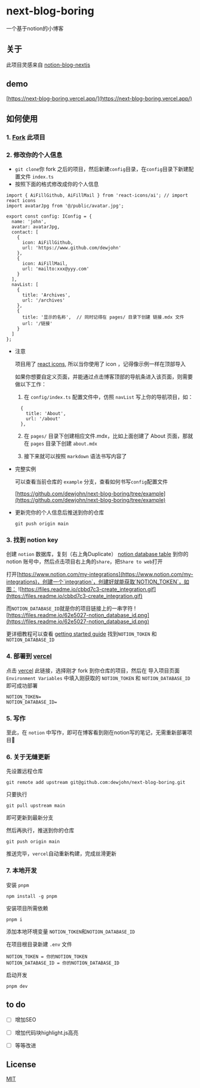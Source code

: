 
# next-blog-boring

一个基于notion的小博客


## 关于

此项目灵感来自 [notion-blog-nextjs](https://github.com/samuelkraft/notion-blog-nextjs)

## demo

[https://next-blog-boring.vercel.app/](https://next-blog-boring.vercel.app/)

## 如何使用

### 1. [Fork](https://github.com/dewjohn/next-blog-boring/fork) 此项目

### 2. 修改你的个人信息
- `git clone`你 fork 之后的项目，然后新建`config`目录，在`config`目录下新建配置文件 `index.ts`
- 按照下面的格式修改成你的个人信息

```
import { AiFillGithub, AiFillMail } from 'react-icons/ai'; // import react icons
import avatarJpg from '@/public/avatar.jpg';

export const config: IConfig = {
  name: 'john',
  avatar: avatarJpg,
  contact: [
    {
      icon: AiFillGithub,
      url: 'https://www.github.com/dewjohn'
    },
    {
      icon: AiFillMail,
      url: 'mailto:xxx@yyy.com'
    }
  ],
  navList: [
    {
      title: 'Archives',
      url: '/archives'
    },
    {
      title: '显示的名称',  // 同时记得在 pages/ 目录下创建 链接.mdx 文件
      url: '/链接'
    }
  ]
};

```
- 注意

  项目用了 [react icons](https://react-icons.github.io/), 所以当你使用了 icon ，记得像示例一样在顶部导入

  如果你想要自定义页面，并能通过点击博客顶部的导航条进入该页面，则需要做以下工作：
  
    1. 在 `config/index.ts` 配置文件中，仿照 `navList` 写上你的导航项目，如：

    ```
      {
        title: 'About',
        url: '/about'
      },
    ``` 
      
    2. 在 `pages/` 目录下创建相应文件.mdx，比如上面创建了 About 页面，那就在 `pages` 目录下创建 `about.mdx`

    3. 接下来就可以按照 `markdown` 语法书写内容了

- 完整实例

  可以查看当前仓库的 `example` 分支，查看如何书写`config`配置文件

  [https://github.com/dewjohn/next-blog-boring/tree/example](https://github.com/dewjohn/next-blog-boring/tree/example)


- 更新完你的个人信息后推送到你的仓库

  ```
  git push origin main
  ```
### 3. 找到 notion key

创建 `notion` 数据库，复刻（右上角Duplicate）  [notion database table](https://dewjohn.notion.site/23900ff399914a75a99a896e4b7adffe?v=c7b84928c51f40ffa7abd215c68bc225) 到你的 notion 账号中，然后点击项目右上角的`share`，把`Share to web`打开

打开[https://www.notion.com/my-integrations](https://www.notion.com/my-integrations)，创建一个`integration`，创建好就能获取`NOTION_TOKEN`，如图：
![https://files.readme.io/cbbd7c3-create_integration.gif](https://files.readme.io/cbbd7c3-create_integration.gif)

而`NOTION_DATABASE_ID`就是你的项目链接上的一串字符
![https://files.readme.io/62e5027-notion_database_id.png](https://files.readme.io/62e5027-notion_database_id.png)


更详细教程可以查看 [getting started guide](https://developers.notion.com/docs/create-a-notion-integration) 找到`NOTION_TOKEN` 和 `NOTION_DATABASE_ID`


### 4. 部署到 [vercel](https://vercel.com/new)

点击 [vercel](https://vercel.com/new) 此链接，选择刚才 fork 到你仓库的项目，然后在 导入项目页面 `Environment Variables` 中填入刚获取的 `NOTION_TOKEN` 和 `NOTION_DATABASE_ID` 即可成功部署

```
NOTION_TOKEN=
NOTION_DATABASE_ID=
```

### 5. 写作

至此，在 `notion` 中写作，即可在博客看到刚在notion写的笔记，无需重新部署项目🤗



### 6. 关于无缝更新

先设置远程仓库
```
git remote add upstream git@github.com:dewjohn/next-blog-boring.git
```
只要执行

```
git pull upstream main
```

即可更新到最新分支

然后再执行，推送到你的仓库

```
git push origin main
```

推送完毕，`vercel`自动重新构建，完成丝滑更新


### 7. 本地开发

安装 `pnpm`

```
npm install -g pnpm
```

安装项目所需依赖

```
pnpm i
```

添加本地环境变量 `NOTION_TOKEN`和`NOTION_DATABASE_ID`

在项目根目录新建 `.env` 文件

```
NOTION_TOKEN = 你的NOTION_TOKEN
NOTION_DATABASE_ID = 你的NOTION_DATABASE_ID
```

启动开发

```
pnpm dev
```

## to do

- [ ] 增加SEO
- [ ] 增加代码块highlight.js高亮
- [ ] 等等改进


## License

[MIT](https://github.com/dewjohn/next-blog-boring/blob/main/LICENSE)

